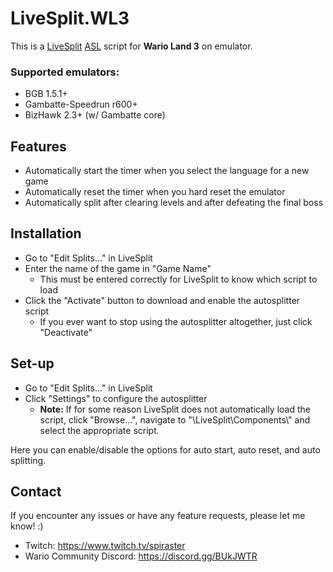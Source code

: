 # LiveSplit.WL3
This is a [LiveSplit](http://livesplit.github.io) [ASL](https://github.com/LiveSplit/LiveSplit/blob/master/Documentation/Auto-Splitters.md) script for **Wario Land 3** on emulator.

### Supported emulators:
- BGB 1.5.1+
- Gambatte-Speedrun r600+
- BizHawk 2.3+ (w/ Gambatte core)

## Features
- Automatically start the timer when you select the language for a new game
- Automatically reset the timer when you hard reset the emulator
- Automatically split after clearing levels and after defeating the final boss

## Installation
- Go to "Edit Splits..." in LiveSplit
- Enter the name of the game in "Game Name"
    - This must be entered correctly for LiveSplit to know which script to load
- Click the "Activate" button to download and enable the autosplitter script
    - If you ever want to stop using the autosplitter altogether, just click "Deactivate"

## Set-up
- Go to "Edit Splits..." in LiveSplit
- Click "Settings" to configure the autosplitter
    - **Note:** If for some reason LiveSplit does not automatically load the script, click "Browse...", navigate to "\LiveSplit\Components\\" and select the appropriate script.

Here you can enable/disable the options for auto start, auto reset, and auto splitting.

## Contact
If you encounter any issues or have any feature requests, please let me know! :)
- Twitch: https://www.twitch.tv/spiraster
- Wario Community Discord: https://discord.gg/BUkJWTR